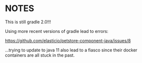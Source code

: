 NOTES
=====

This is still gradle 2.0!!!

Using more recent versions of gradle lead to errors:

https://github.com/elasticio/petstore-component-java/issues/8


...trying to update to java 11 also lead to a fiasco since their docker containers are all stuck in the past.